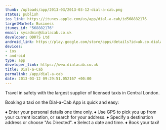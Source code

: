 ```yaml
--- 
thumb: /uploads/app/2013-03/2013-03-12-dial-a-cab.png
status: publish
ios_link: https://itunes.apple.com/us/app/dial-a-cab/id568882176
targetMarket: Business
itunes_id: "568882176"
email: sysadmin@dialacab.co.uk
developer: ODRTS Ltd
android_link: https://play.google.com/store/apps/details?id=uk.co.dialacab.app
devices: 
- ios
- android
type: app
developer_link: https://www.dialacab.co.uk
title: Dial-a-Cab
permalink: /app/dial-a-cab
date: 2013-03-12 09:29:51.052167 +00:00
---
```


Travel in safety with the largest supplier of licensed taxis in Central London.

Booking a taxi on the Dial-a-Cab App is quick and easy:

♦ Enter your personal details one time only.
♦ Use GPS to pick you up from your current location, or search for your address.
♦ Specify a destination address or choose "As Directed".
♦ Select a date and time.
♦ Book your taxi!
